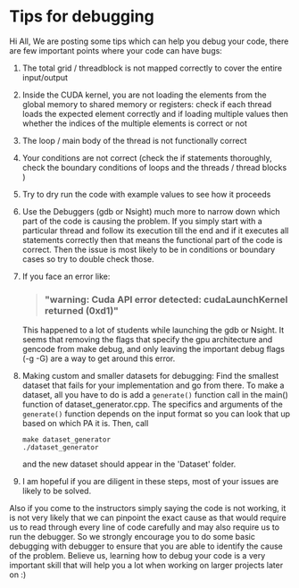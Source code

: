 # Tips for debugging


Hi All,
We are posting some tips which can help you debug your code, there are few important points where your code can have bugs:

1. The total grid / threadblock is not mapped correctly to cover the entire input/output
2. Inside the CUDA kernel, you are not loading the elements from the global memory to shared memory or registers: check if each thread loads the expected element correctly and if loading multiple values then whether the indices of the multiple elements is correct or not
3. The loop / main body of the thread is not functionally correct
4. Your conditions are not correct (check the if statements thoroughly, check the boundary conditions of loops and the threads / thread blocks )
5. Try to dry run the code with example values to see how it proceeds
6. Use the Debuggers (gdb or Nsight) much more to narrow down which part of the code is causing the problem. If you simply start with a particular thread and follow its execution till the end and if it executes all statements correctly then that means the functional part of the code is correct. Then the issue is most likely to be in conditions or boundary cases so try to double check those.
7. If you face an error like:
   > ### "warning: Cuda API error detected: cudaLaunchKernel returned (0xd1)"
   This happened to a lot of students while launching the gdb or Nsight. 
   It seems that removing the flags that specify the gpu architecture and gencode from make debug, and only leaving the important debug flags (-g -G) are a way to get around this error.
8. Making custom and smaller datasets for debugging:
   Find the smallest dataset that fails for your implementation and go from there.
   To make a dataset, all you have to do is add a `generate()` function call in the main() function of dataset_generator.cpp. 
   The specifics and arguments of the `generate()` function depends on the input format so you can look that up based on which PA it is.
   Then, call 
   ```
   make dataset_generator
   ./dataset_generator
   ```
   and the new dataset should appear in the 'Dataset' folder.

9. I am hopeful if you are diligent in these steps, most of your issues are likely to be solved.


Also if you come to the instructors simply saying the code is not working, it is not very likely that we can pinpoint the exact cause as that would require us to read through every line of code carefully and may also require us to run the debugger. So we strongly encourage you to do some basic debugging with debugger to ensure that you are able to identify the cause of the problem.
Believe us, learning how to debug your code is a very important skill that will help you a lot when working on larger projects later on :)
